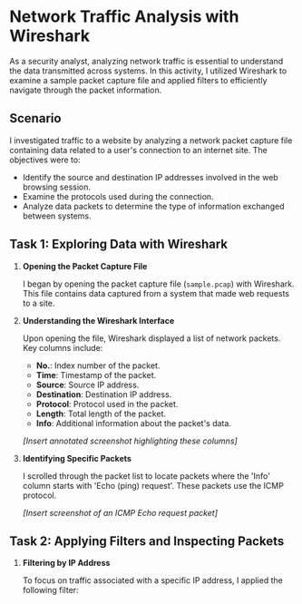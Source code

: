 # Network Traffic Analysis with Wireshark

As a security analyst, analyzing network traffic is essential to understand the data transmitted across systems. In this activity, I utilized Wireshark to examine a sample packet capture file and applied filters to efficiently navigate through the packet information.

## Scenario

I investigated traffic to a website by analyzing a network packet capture file containing data related to a user's connection to an internet site. The objectives were to:

- Identify the source and destination IP addresses involved in the web browsing session.
- Examine the protocols used during the connection.
- Analyze data packets to determine the type of information exchanged between systems.

## Task 1: Exploring Data with Wireshark

1. **Opening the Packet Capture File**

   I began by opening the packet capture file (`sample.pcap`) with Wireshark. This file contains data captured from a system that made web requests to a site.




2. **Understanding the Wireshark Interface**

   Upon opening the file, Wireshark displayed a list of network packets. Key columns include:

   - **No.**: Index number of the packet.
   - **Time**: Timestamp of the packet.
   - **Source**: Source IP address.
   - **Destination**: Destination IP address.
   - **Protocol**: Protocol used in the packet.
   - **Length**: Total length of the packet.
   - **Info**: Additional information about the packet's data.

   *[Insert annotated screenshot highlighting these columns]*

3. **Identifying Specific Packets**

   I scrolled through the packet list to locate packets where the 'Info' column starts with 'Echo (ping) request'. These packets use the ICMP protocol.

   *[Insert screenshot of an ICMP Echo request packet]*

## Task 2: Applying Filters and Inspecting Packets

1. **Filtering by IP Address**

   To focus on traffic associated with a specific IP address, I applied the following filter:


